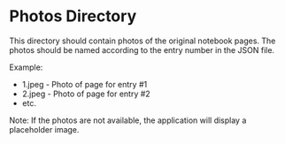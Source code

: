 
# Photos Directory

This directory should contain photos of the original notebook pages.
The photos should be named according to the entry number in the JSON file.

Example:
- 1.jpeg - Photo of page for entry #1
- 2.jpeg - Photo of page for entry #2
- etc.

Note: If the photos are not available, the application will display a placeholder image.

